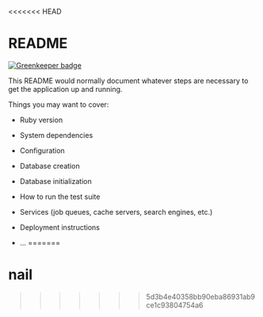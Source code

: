 <<<<<<< HEAD
# README

[![Greenkeeper badge](https://badges.greenkeeper.io/khanhpn/nail.svg)](https://greenkeeper.io/)

This README would normally document whatever steps are necessary to get the
application up and running.

Things you may want to cover:

* Ruby version

* System dependencies

* Configuration

* Database creation

* Database initialization

* How to run the test suite

* Services (job queues, cache servers, search engines, etc.)

* Deployment instructions

* ...
=======
# nail
>>>>>>> 5d3b4e40358bb90eba86931ab9ce1c93804754a6
